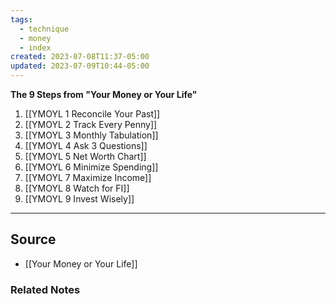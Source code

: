 ```yaml
---
tags:
  - technique
  - money
  - index
created: 2023-07-08T11:37-05:00
updated: 2023-07-09T10:44-05:00
---
```

**The 9 Steps from "Your Money or Your Life"**

1. [[YMOYL 1 Reconcile Your Past]] 
2. [[YMOYL 2 Track Every Penny]] 
3. [[YMOYL 3 Monthly Tabulation]] 
4. [[YMOYL 4 Ask 3 Questions]] 
5. [[YMOYL 5 Net Worth Chart]] 
6. [[YMOYL 6 Minimize Spending]] 
7. [[YMOYL 7 Maximize Income]] 
8. [[YMOYL 8 Watch for FI]] 
9. [[YMOYL 9 Invest Wisely]] 

---

## Source
- [[Your Money or Your Life]]

### Related Notes